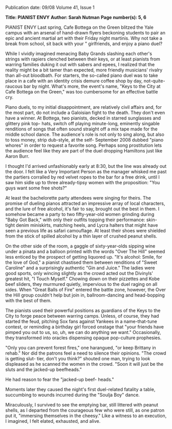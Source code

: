 Publication date: 09/08
Volume 41, Issue 1

**Title: PIANIST ENVY**
**Author: Sarah Nutman**
**Page number(s): 5, 6**

PIANIST ENVY 
Last spring, Cafe Bottega on the Green 
blitzed the Yale campus with an arsenal of 
hand-drawn flyers beckoning students to 
pair an epic and ancient martial art with 
their Friday night martinis. Why not take 
a break from school, sit back with your 
" 
girlfriends, and enjoy a piano duel? 

While I vividly imagined menacing 
Baby Grands slashing each other's strings 
with rapiers clenched between their keys, 
or at least pianists from warring families 
duking it out with sabers and epees, I realized that the reality might be a bit tamer 
than expected, more friendly musicians' rivalry than all-out bloodbath. For starters, 
the so-called piano duel was to take place 
in a cafe with an identity crisis 
demure 
coffee shop by day, not-quite-raucous bar 
by night. What's more, the event's name, 
"Keys to the City at Cafe Bottega on the 
Green," was too cumbersome for an effective battle cry. 

Piano duels, to my initial disappointment, are relatively civil affairs and, for 
the most part, do not include a Galoisian 
fight to the death. They don't even have a 
winner. At Bottega, two pianists, decked 
in starred sunglasses and glittery pink top-
hats, switch off playing minute-long, eminently singable renditions of songs that often sound straight off a mix tape made for 
the middle school dance. The audience's 
role is not only to sing along, but also to 
toss money, strip dub-style, at the self-
September 2008 
dubbed "piano whores" in order to request 
a favorite song. Perhaps song prostitution 
lets the audience feel like they are part of 
the duel 
dropping Hamiltons just like 
Aaron Burr. 

I thought I'd arrived unfashionably early at 8:30, but the line was already out the 
door. I felt like a Very Important Person as 
the manager whisked me past the partiers 
corralled by red velvet ropes to the bar for a 
free drink, until I saw him sidle up to three 
already-tipsy women with the proposition: 
"You guys want some free shots?" 

At least the bachelorette party attendees were singing for theirs. The promise 
of dueling pianos attracted an impressive 
array of local characters, and the lure of 
free alcohol, it's fair to say, brought out the 
best in them. I somehow became a party 
to two fifty-year-old women grinding 
during "Baby Got Back," with only their 
outfits topping their performance: skin-
tight denim miniskirts, matching heels, 
and Lycra halters that might have seen a 
previous life as safari camouflage. At least 
their shoes were shielded from the stick of 
spilled alcohol by a thin layer of crushed 
peanut shells. 

On the other side of the room, a gaggle of sixty-year-olds sipping wine under 
a pinata and a balloon printed with the 
words "Over The Hill" seemed less enticed 
by the prospect of getting liquored up. 
"It's alcohol: Smile, for the love of God," a 
pianist chastised them between renditions 
of "Sweet Caroline" and a surprisingly authentic "Gin and Juice." The ladies were 
good sports, only wincing slightly as the 
crowd acted out the Divinyls' greatest hit, 
"I Touch Myself." Chowing down on their 
pizzettes and Kobe beef sliders, they murmured quietly, impervious to the duel raging on all sides. When "Great Balls of Fire" 
entered the battle zone, however, the Over 
the Hill group couldn't help but join in, 
ballroom-dancing and head-bopping with 
the best of them. 

The pianists used their powerful positions as guardians of the Keys to the City 
to forge peace between warring camps. 
Unless, of course, they had started the 
feud, pitching Sox fans against Yankees in 
a name-that-tune contest, or reminding 
a birthday girl forced onstage that "your 
friends have pimped you out to us, so, uh, 
we can do anything we want." Occasionally, they transformed into oracles dispensing opaque pop-culture prophesies. 

"Only you can prevent forest fires," one 
harangued, "or keep Brittany in rehab." 
Nor did the patrons feel a need to silence 
their opinions. "The crowd is getting slut-
tier, don't you think?" shouted one man, 
trying to look displeased as he scanned the 
women in the crowd. "Soon it will just 
be the sluts and the jacked-up beefheads." 

He had reason to fear the "jacked-up beef-
heads." 

Moments later they caused the 
night's first duel-related fatality 
a table, 
succumbing to wounds incurred during 
the "Soulja Boy" dance. 

Miraculously, I survived to see the emptying bar, still littered with peanut shells, 
as I departed from the courageous few who 
were still, as one patron put it, "immersing 
themselves in the cheesy." Like a witness 
to an execution, I imagined, I felt elated, 
exhausted, and alive.